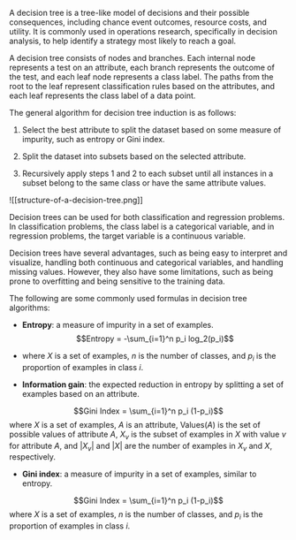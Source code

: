A decision tree is a tree-like model of decisions and their possible consequences, including chance event outcomes, resource costs, and utility. It is commonly used in operations research, specifically in decision analysis, to help identify a strategy most likely to reach a goal.

A decision tree consists of nodes and branches. Each internal node represents a test on an attribute, each branch represents the outcome of the test, and each leaf node represents a class label. The paths from the root to the leaf represent classification rules based on the attributes, and each leaf represents the class label of a data point.

The general algorithm for decision tree induction is as follows:

1.  Select the best attribute to split the dataset based on some measure of impurity, such as entropy or Gini index.
    
2.  Split the dataset into subsets based on the selected attribute.
    
3.  Recursively apply steps 1 and 2 to each subset until all instances in a subset belong to the same class or have the same attribute values.

![[structure-of-a-decision-tree.png]]


Decision trees can be used for both classification and regression problems. In classification problems, the class label is a categorical variable, and in regression problems, the target variable is a continuous variable.

Decision trees have several advantages, such as being easy to interpret and visualize, handling both continuous and categorical variables, and handling missing values. However, they also have some limitations, such as being prone to overfitting and being sensitive to the training data.

The following are some commonly used formulas in decision tree algorithms:

-   **Entropy**: a measure of impurity in a set of examples.
$$Entropy = -\sum_{i=1}^n p_i log_2(p_i)$$
-   where $X$ is a set of examples, $n$ is the number of classes, and $p_i$ is the proportion of examples in class $i$.

-   **Information gain**: the expected reduction in entropy by splitting a set of examples based on an attribute.

$$Gini Index = \sum_{i=1}^n p_i (1-p_i)$$
where $X$ is a set of examples, $A$ is an attribute, $\mathrm{Values}(A)$ is the set of possible values of attribute $A$, $X_v$ is the subset of examples in $X$ with value $v$ for attribute $A$, and $|X_v|$ and $|X|$ are the number of examples in $X_v$ and $X$, respectively.

- **Gini index**: a measure of impurity in a set of examples, similar to entropy.

$$Gini Index = \sum_{i=1}^n p_i (1-p_i)$$
where $X$ is a set of examples, $n$ is the number of classes, and $p_i$ is the proportion of examples in class $i$.



